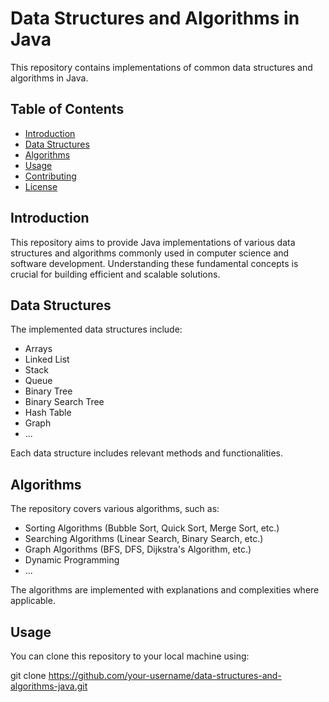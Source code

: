 # Data Structures and Algorithms in Java

This repository contains implementations of common data structures and algorithms in Java.

## Table of Contents

- [Introduction](#introduction)
- [Data Structures](#data-structures)
- [Algorithms](#algorithms)
- [Usage](#usage)
- [Contributing](#contributing)
- [License](#license)

## Introduction

This repository aims to provide Java implementations of various data structures and algorithms commonly used in computer science and software development. Understanding these fundamental concepts is crucial for building efficient and scalable solutions.

## Data Structures

The implemented data structures include:
- Arrays
- Linked List
- Stack
- Queue
- Binary Tree
- Binary Search Tree
- Hash Table
- Graph
- ...

Each data structure includes relevant methods and functionalities.

## Algorithms

The repository covers various algorithms, such as:
- Sorting Algorithms (Bubble Sort, Quick Sort, Merge Sort, etc.)
- Searching Algorithms (Linear Search, Binary Search, etc.)
- Graph Algorithms (BFS, DFS, Dijkstra's Algorithm, etc.)
- Dynamic Programming
- ...

The algorithms are implemented with explanations and complexities where applicable.

## Usage

You can clone this repository to your local machine using:

git clone https://github.com/your-username/data-structures-and-algorithms-java.git